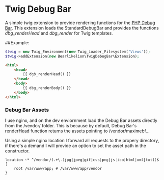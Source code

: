 # Twig Debug Bar

A simple twig extension to provide rendering functions for the [PHP Debug Bar](http://github.com/maximebf/php-debugbar).  This extension loads the StandardDebugBar and provides the functions *dbg_renderHead* and *dbg_render* for Twig templates.

##Example:

```PHP
$twig = new Twig_Environment(new Twig_Loader_Filesystem('Views'));
$twig->addExtension(new Bearlikelion\TwigDebugBar\Extension);
```

```html
<html>
	<head>
		{{ dgb_renderHead() }}
	</head>
	<body>
		{{ dbg_renderBody() }}
	</body>
</html>
```

### Debug Bar Assets
I use nginx, and on the dev enviornment load the Debug Bar assets directly from the /vendor/ folder.  This is because by default, Debug Bar's renderHead function returns the assets pointing to /vendor/maximebf...

Using a simple nginx location I forward all requests to the propery directory, if there's a demand I will provide an option to set the asset path in the constructor.

```nginx
location ~* ^/vendor/(.+\.(jpg|jpeg|gif|css|png|js|ico|html|xml|txt))$ {
	root /var/www/app; # /var/www/app/vendor
}
```
